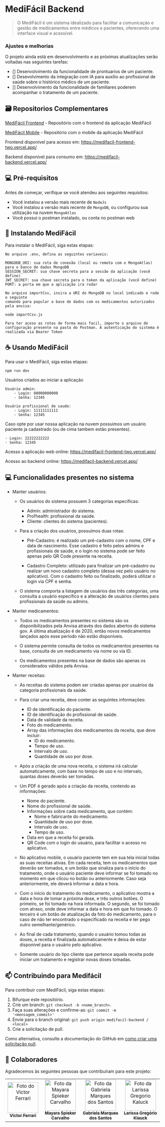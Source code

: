 # MediFácil Backend


> O MediFácil é um sistema idealizado para facilitar a comunicação e gestão de medicamentos entre médicos e pacientes, oferecendo uma interface visual e acessível.

### Ajustes e melhorias

O projeto ainda está em desenvolvimento e as próximas atualizações serão voltadas nas seguintes tarefas:

- [] Desenvolvimento da funcionalidade de prontuarios de um paciente.
- [] Desevolvimento da integração com IA para auxilio ao profissional de saúde sobre o histórico médico de um paciente.
- [] Desenvolvimento da funcionalidade de familiares poderem acompanhar o tratamento de um paciente.

## 🗃 Repositorios Complementares

[MediFácil Frontend](https://github.com/victorcarrim/medifacil-frontend) - Repositório com o frontend da aplicação MediFácil

[MediFácil Mobile](https://github.com/victorcarrim/medifacil-mobile) - Repositório com o mobile da aplicação MediFácil

Frontend disponível para acesso em: https://medifacil-frontend-two.vercel.app/

Backend disponível para consumo em: https://medifacil-backend.vercel.app/

## 💻 Pré-requisitos

Antes de começar, verifique se você atendeu aos seguintes requisitos:

- Você instalou a versão mais recente de `NodeJs`
- Você instalou a versão mais recente de `MongoDB`, ou configurou sua utilização na nuvem `MongoAtlas`
- Você possui o postman instalado, ou conta no postman web

## 🚀 Instalando MediFácil

Para instalar o MediFácil, siga estas etapas:

```
No arquivo .env, defina as seguintes variaveis:

MONGODB_URI: sua rota de conexão (local ou remota com o MongoAtlas) para o banco de dados MongoDB
SESSION_SECRET: sua chave secreta para a sessão da aplicação (você define)
JWT_SECRET: sua chave secreta para o token da aplicação (você define)
PORT: a porta em que a aplicação ira rodar

No arquivo importCsv, insira a URI do MongoDB no local indicado e rode o seguinte
comando para popular a base de dados com os medicamentos autorizados pela anvisa:

node importCsv.js

Para ter aceso as rotas de forma mais facil, importe o arquivo de configuração presente na pasta do Postman. A autenticação do sistema é realizada via Bearer Token
```

## ☕ Usando MediFácil

Para usar o MediFácil, siga estas etapas:

```
npm run dev
```

Usuários criados ao iniciar a aplicação

```
Usuário admin:
    - Login: 00000000000
    - Senha: 12345
    
Usuário profissional de saude:
    - Login: 11111111111
    - Senha: 12345
```

Caso opte por usar nossa aplicação na nuvem possuimos um usuário paciente ja cadastrado (ou de cima tambem estão presentes).

```angular2html
- Login: 22222222222
- Senha: 12345
```

Acesso a aplicação web online: https://medifacil-frontend-two.vercel.app/

Acesso ao backend online: https://medifacil-backend.vercel.app/

## 💻 Funcionalidades presentes no sistema

- Manter usuários:

    - Os usuários do sistema possuem 3 categorias específicas:
        - Admin: administrador do sistema.
        - Profhealth: profissional da saúde.
        - Cliente: clientes do sistema (pacientes).

    - Para a criação dos usuários, possuímos duas rotas:
        - Pré-Cadastro: é realizado um pré-cadastro com o nome, CPF e data de nascimento. Esse cadastro é feito pelos admins e profissionais de saúde, e o login no sistema pode ser feito apenas pelo QR Code presente na receita.

        - Cadastro Completo: utilizado para finalizar um pré-cadastro ou realizar um novo cadastro completo (dessa vez pelo usuário no aplicativo). Com o cadastro feito ou finalizado, poderá utilizar o login via CPF e senha.

    - O sistema comporta a listagem de usuários das três categorias, uma consulta a usuário específico e a alteração de usuários clientes para profissionais da saúde ou admins.

- Manter medicamentos:

    - Todos os medicamentos presentes no sistema são os disponibilizados pela Anvisa através dos dados abertos do sistema gov. A última atualização é de 2020, então novos medicamentos lançados após esse período não estão disponíveis.

    - O sistema permite consulta de todos os medicamentos presentes na base, consulta de um medicamento via nome ou via ID.

    - Os medicamentos presentes na base de dados são apenas os considerados válidos pela Anvisa.

- Manter receitas:

    - As receitas do sistema podem ser criadas apenas por usuários da categoria profissionais da saúde.

    - Para criar uma receita, deve conter as seguintes informações:
        - ID de identificação do paciente.
        - ID de identificação do profissional de saúde.
        - Data de validade da receita.
        - Foto do medicamento.
        - Array das informações dos medicamentos da receita, que deve incluir:
            - ID do medicamento.
            - Tempo de uso.
            - Intervalo de uso.
            - Quantidade de uso por dose.

    - Após a criação de uma nova receita, o sistema irá calcular automaticamente, com base no tempo de uso e no intervalo, quantas doses deverão ser tomadas.

    - Um PDF é gerado após a criação da receita, contendo as informações:
        - Nome do paciente.
        - Nome do profissional de saúde.
        - Informações sobre cada medicamento, que contém:
            - Nome e fabricante do medicamento.
            - Quantidade de uso por dose.
            - Intervalo de uso.
            - Tempo de uso.
        - Data em que a receita foi gerada.
        - QR Code com o login do usuário, para facilitar o acesso no aplicativo.

    - No aplicativo mobile, o usuário paciente tem em sua tela inicial todas as suas receitas ativas. Em cada receita, tem os medicamentos que deverão ser tomados, e um botão que sinaliza para o início do tratamento, onde o usuário paciente deve informar se foi tomado no momento em que clicou no botão ou anteriormente. Caso seja anteriormente, ele deverá informar a data e hora.

    - Com o início do tratamento do medicamento, o aplicativo mostra a data e hora de tomar a próxima dose, e três outros botões. O primeiro, se foi tomado na hora informada. O segundo, se foi tomado com atraso, onde deve informar a data e hora em que foi tomado. O terceiro é um botão de atualização da foto do medicamento, para o caso de não ter encontrado o especificado na receita e ter pego outro semelhante/genérico.

    - Ao final de cada tratamento, quando o usuário tomou todas as doses, a receita é finalizada automaticamente e deixa de estar disponível para o usuário pelo aplicativo.

    - Somente usuário do tipo cliente que pertence aquela receita pode iniciar um tratamento e registrar novas doses tomadas.


## 📫 Contribuindo para Medifácil

Para contribuir com MediFácil, siga estas etapas:

1. Bifurque este repositório.
2. Crie um branch: `git checkout -b <nome_branch>`.
3. Faça suas alterações e confirme-as: `git commit -m '<mensagem_commit>'`
4. Envie para o branch original: `git push origin medifacil-backend / <local>`
5. Crie a solicitação de pull.

Como alternativa, consulte a documentação do GitHub em [como criar uma solicitação pull](https://help.github.com/en/github/collaborating-with-issues-and-pull-requests/creating-a-pull-request).

## 🤝 Colaboradores

Agradecemos às seguintes pessoas que contribuíram para este projeto:

<table>
  <tr>
    <td align="center">
      <a href="https://github.com/victorcarrim" title="Github Victor">
        <img src="https://avatars.githubusercontent.com/u/89991160?v=4" width="100px;" alt="Foto do Victor Ferrari"/><br>
        <sub>
          <b>Victor Ferrari</b>
        </sub>
      </a>
    </td>
    <td align="center">
      <a href="https://github.com/mayspiek" title="Github Mayara Spieker Carvalho">
        <img src="https://avatars.githubusercontent.com/u/79992764?v=4" width="100px;" alt="Foto da Mayara Spieker Carvalho"/><br>
        <sub>
          <b>Mayara Spieker Carvalho</b>
        </sub>
      </a>
    </td>
    <td align="center">
      <a href="https://github.com/gabrielamarqs" title="Github Gabriela Marques dos Santos">
        <img src="https://avatars.githubusercontent.com/u/106118943?v=4" width="100px;" alt="Foto da Gabriela Marques dos Santos"/><br>
        <sub>
          <b>Gabriela Marques dos Santos</b>
        </sub>
      </a>
    </td>
      <td align="center">
      <a href="#" title="">
        <img src="https://media-gru2-2.cdn.whatsapp.net/v/t61.24694-24/439076101_462422389479867_2862236630768755022_n.jpg?ccb=11-4&oh=01_Q5AaIFPWiIylvkt3PUfUs-xRG-SHcuPKj0NX8SR_EXP10BjE&oe=6685A66D&_nc_sid=e6ed6c&_nc_cat=100" width="100px;" alt="Foto da Larissa Gregorio Kaluck"/><br>
        <sub>
          <b>Larissa Gregório Klauck</b>
        </sub>
      </a>
    </td>
  </tr>
</table>
